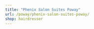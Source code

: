 ```yaml
---
title: "Phenix Salon Suites Poway"
url: /poway/phenix-salon-suites-poway/
shop: hairdresser
---
```

